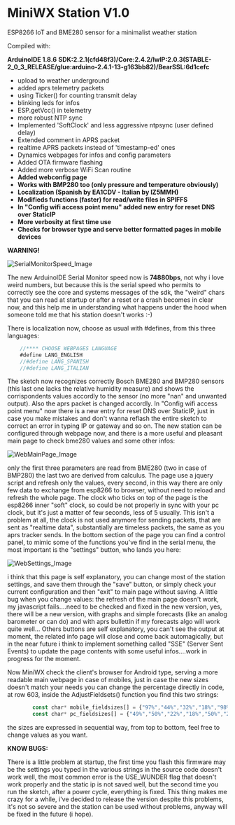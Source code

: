 
# MiniWX Station V1.0
ESP8266 IoT and BME280 sensor for a minimalist weather station

Compiled with:

**ArduinoIDE 1.8.6**
**SDK:2.2.1(cfd48f3)/Core:2.4.2/lwIP:2.0.3(STABLE-2_0_3_RELEASE/glue:arduino-2.4.1-13-g163bb82)/BearSSL:6d1cefc**

- upload to weather underground
- added aprs telemetry packets
- using Ticker() for counting transmit delay
- blinking leds for infos
- ESP.getVcc() in telemetry
- more robust NTP sync
- Implemented 'SoftClock' and less aggressive ntpsync (user defined delay)
- Extended comment in APRS packet
- realtime APRS packets instead of 'timestamp-ed' ones
- Dynamics webpages for infos and config parameters
- Added OTA firmware flashing
- Added more verbose WiFi Scan routine
- **Added webconfig page**
- **Works with BMP280 too (only pressure and temperature obviously)**
- **Localization (Spanish by EA1CDV - Italian by IZ5MMH)**
- **Modifieds functions (faster) for read/write files in SPIFFS**
- **In "Config wifi access point menu" added new entry for reset DNS over StaticIP**
- **More verbosity at first time use**
- **Checks for browser type and serve better formatted pages in mobile devices**

**WARNING!**

![SerialMonitorSpeed_Image](https://github.com/IU5HKU/MiniWXStation/blob/master/Images/SerialMonitorSpeed.png)

The new ArduinoIDE Serial Monitor speed now is **74880bps**, not why i love weird numbers, but because this is the serial speed who permits to correctly see the core and systems messages of the sdk, the "weird" chars that you can read at startup or after a reset or a crash becomes in clear now, and this help me in understanding what happens under the hood when someone told me that his station doesn't works :-)

There is localization now, choose as usual with #defines, from this three languages:

```javascript
    //**** CHOOSE WEBPAGES LANGUAGE
    #define LANG_ENGLISH
    //#define LANG_SPANISH
    //#define LANG_ITALIAN
```
The sketch now recognizes correctly Bosch BME280 and BMP280 sensors (this last one lacks the relative humidity measure) and shows the corrispondents values accordly to the sensor (no more "nan" and unwanted output). Also the aprs packet is changed accordly. In "Config wifi access point menu" now there is a new entry for reset DNS over StaticIP, just in case you make mistakes and don't wanna reflash the entire sketch to correct an error in typing IP or gateway and so on.
The new station can be configured through webpage now, and there is a more useful and pleasant main page to check bme280 values and some other infos:

![WebMainPage_Image](https://github.com/IU5HKU/MiniWXStation/blob/master/Images/WebMainPage.png)

only the first three parameters are read from BME280 (two in case of BMP280) the last two are derived from calculus.
The page use a jquery script and refresh only the values, every second, in this way there are only few data to exchange from esp8266 to browser, without need to reload and refresh the whole page.
The clock who ticks on top of the page is the esp8266 inner "soft" clock, so could be not properly in sync with your pc clock, but it's just a matter of few seconds, less of 5 usually. This isn't a problem at all, the clock is not used anymore for sending packets, that are sent as "realtime data", substantially are timeless packets, the same as you aprs tracker sends.
In the bottom section of the page you can find a control panel, to mimic some of the functions you've find in the serial menu, the most important is the "settings" button, who lands you here:

![WebSettings_Image](https://github.com/IU5HKU/MiniWXStation/blob/master/Images/WebSettings.png)

i think that this page is self explanatory, you can change most of the station settings, and save them through the "save" button, or simply check your current configuration and then "exit" to main page without saving.
A little bug when you change values: the refresh of the main page doesn't work, my javascript fails....need to be checked and fixed in the new version, yes, there will be a new version, with graphs and simple forecasts (like an analog barometer or can do) and with aprs bullettin if my forecasts algo will work quite well...
Others buttons are self explanatory, you can't see the output at moment, the related info page will close and come back automagically, but in the near future i think to implement something called "SSE" (Server Sent Events) to update the page contents with some useful infos....work in progress for the moment.

Now MiniWX check the client's browser for Android type, serving a more readable main webpage in case of mobiles, just in case the new sizes doesn't match your needs you can change the percentage directly in code, at row 603, inside the AdjustFieldsets() function you find this two strings:
```javascript
        const char* mobile_fieldsizes[] = {"97%","44%","32%","18%","98%","18%","78%","98%","*"}; @
        const char* pc_fieldsizes[] = {"49%","50%","22%","18%","50%","28%","68%","50%","*"}; @
```
the sizes are expressed in sequential way, from top to bottom, feel free to change values as you want.

**KNOW BUGS:**

There is a little problem at startup, the first time you flash this firmware may be the settings you typed in the various strings in the source code doesn't work well, the most common error is the USE_WUNDER flag that doesn't work properly and the static ip is not saved well, but the second time you run the sketch, after a power cycle, everything is fixed.
This thing makes me crazy for a while, i've decided to release the version despite this problems, it's not so severe and the station can be used without problems, anyway will be fixed in the future (i hope).
